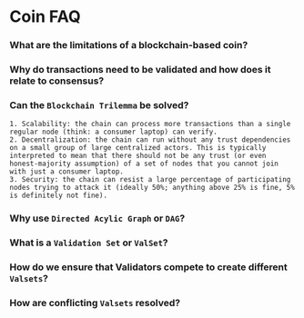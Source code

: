 # Coin FAQ

### What are the limitations of a blockchain-based coin?

### Why do transactions need to be validated and how does it relate to consensus?

### Can the `Blockchain Trilemma` be solved?

```
1. Scalability: the chain can process more transactions than a single regular node (think: a consumer laptop) can verify.
2. Decentralization: the chain can run without any trust dependencies on a small group of large centralized actors. This is typically interpreted to mean that there should not be any trust (or even honest-majority assumption) of a set of nodes that you cannot join with just a consumer laptop.
3. Security: the chain can resist a large percentage of participating nodes trying to attack it (ideally 50%; anything above 25% is fine, 5% is definitely not fine).
```

### Why use `Directed Acylic Graph` or `DAG`?

### What is a `Validation Set` or `ValSet`?

### How do we ensure that Validators compete to create different `Valsets`?

### How are conflicting `Valsets` resolved?
